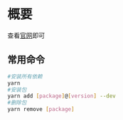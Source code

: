 # 概要

查看[官网](https://yarnpkg.com)即可

## 常用命令

```bash
#安装所有依赖
yarn
#安装包
yarn add [package]@[version] --dev
#删除包
yarn remove [package]
```
